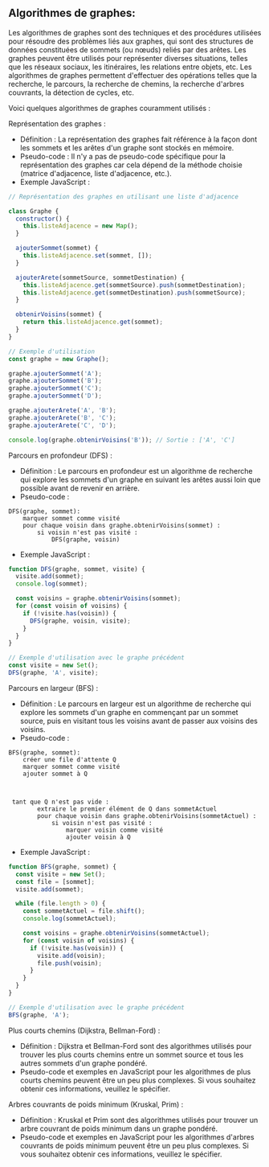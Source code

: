 ## **Algorithmes de graphes:**

Les algorithmes de graphes sont des techniques et des procédures utilisées pour résoudre des problèmes liés aux graphes, qui sont des structures de données constituées de sommets (ou nœuds) reliés par des arêtes. Les graphes peuvent être utilisés pour représenter diverses situations, telles que les réseaux sociaux, les itinéraires, les relations entre objets, etc. Les algorithmes de graphes permettent d'effectuer des opérations telles que la recherche, le parcours, la recherche de chemins, la recherche d'arbres couvrants, la détection de cycles, etc.

Voici quelques algorithmes de graphes couramment utilisés :

Représentation des graphes :
- Définition : La représentation des graphes fait référence à la façon dont les sommets et les arêtes d'un graphe sont stockés en mémoire.
- Pseudo-code : Il n'y a pas de pseudo-code spécifique pour la représentation des graphes car cela dépend de la méthode choisie (matrice d'adjacence, liste d'adjacence, etc.).
- Exemple JavaScript :

```javascript
// Représentation des graphes en utilisant une liste d'adjacence

class Graphe {
  constructor() {
    this.listeAdjacence = new Map();
  }

  ajouterSommet(sommet) {
    this.listeAdjacence.set(sommet, []);
  }

  ajouterArete(sommetSource, sommetDestination) {
    this.listeAdjacence.get(sommetSource).push(sommetDestination);
    this.listeAdjacence.get(sommetDestination).push(sommetSource);
  }

  obtenirVoisins(sommet) {
    return this.listeAdjacence.get(sommet);
  }
}

// Exemple d'utilisation
const graphe = new Graphe();

graphe.ajouterSommet('A');
graphe.ajouterSommet('B');
graphe.ajouterSommet('C');
graphe.ajouterSommet('D');

graphe.ajouterArete('A', 'B');
graphe.ajouterArete('B', 'C');
graphe.ajouterArete('C', 'D');

console.log(graphe.obtenirVoisins('B')); // Sortie : ['A', 'C']
```

Parcours en profondeur (DFS) :
- Définition : Le parcours en profondeur est un algorithme de recherche qui explore les sommets d'un graphe en suivant les arêtes aussi loin que possible avant de revenir en arrière.
- Pseudo-code :

```plaintext
DFS(graphe, sommet):
    marquer sommet comme visité
    pour chaque voisin dans graphe.obtenirVoisins(sommet) :
        si voisin n'est pas visité :
            DFS(graphe, voisin)
```

- Exemple JavaScript :

```javascript
function DFS(graphe, sommet, visite) {
  visite.add(sommet);
  console.log(sommet);

  const voisins = graphe.obtenirVoisins(sommet);
  for (const voisin of voisins) {
    if (!visite.has(voisin)) {
      DFS(graphe, voisin, visite);
    }
  }
}

// Exemple d'utilisation avec le graphe précédent
const visite = new Set();
DFS(graphe, 'A', visite);
```

Parcours en largeur (BFS) :
- Définition : Le parcours en largeur est un algorithme de recherche qui explore les sommets d'un graphe en commençant par un sommet source, puis en visitant tous les voisins avant de passer aux voisins des voisins.
- Pseudo-code :

```plaintext
BFS(graphe, sommet):
    créer une file d'attente Q
    marquer sommet comme visité
    ajouter sommet à Q

   

 tant que Q n'est pas vide :
        extraire le premier élément de Q dans sommetActuel
        pour chaque voisin dans graphe.obtenirVoisins(sommetActuel) :
            si voisin n'est pas visité :
                marquer voisin comme visité
                ajouter voisin à Q
```

- Exemple JavaScript :

```javascript
function BFS(graphe, sommet) {
  const visite = new Set();
  const file = [sommet];
  visite.add(sommet);

  while (file.length > 0) {
    const sommetActuel = file.shift();
    console.log(sommetActuel);

    const voisins = graphe.obtenirVoisins(sommetActuel);
    for (const voisin of voisins) {
      if (!visite.has(voisin)) {
        visite.add(voisin);
        file.push(voisin);
      }
    }
  }
}

// Exemple d'utilisation avec le graphe précédent
BFS(graphe, 'A');
```

Plus courts chemins (Dijkstra, Bellman-Ford) :
- Définition : Dijkstra et Bellman-Ford sont des algorithmes utilisés pour trouver les plus courts chemins entre un sommet source et tous les autres sommets d'un graphe pondéré.
- Pseudo-code et exemples en JavaScript pour les algorithmes de plus courts chemins peuvent être un peu plus complexes. Si vous souhaitez obtenir ces informations, veuillez le spécifier.

Arbres couvrants de poids minimum (Kruskal, Prim) :
- Définition : Kruskal et Prim sont des algorithmes utilisés pour trouver un arbre couvrant de poids minimum dans un graphe pondéré.
- Pseudo-code et exemples en JavaScript pour les algorithmes d'arbres couvrants de poids minimum peuvent être un peu plus complexes. Si vous souhaitez obtenir ces informations, veuillez le spécifier.

